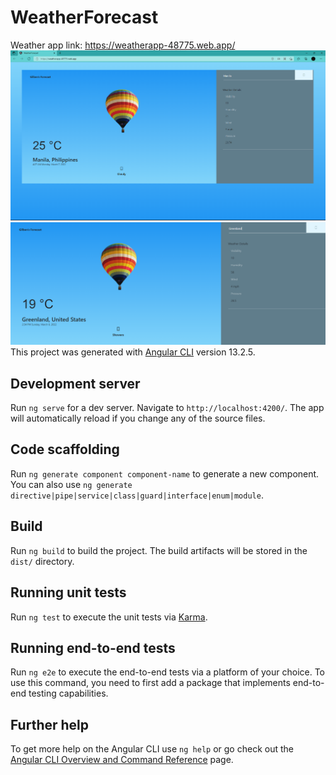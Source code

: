 # WeatherForecast
Weather app
link: https://weatherapp-48775.web.app/
![alt](https://github.com/gilbenferolino29/11055_FEROLINO_GILBEN_AD2/blob/main/weather-forecast/1.png?raw=true)
![alt](https://github.com/gilbenferolino29/11055_FEROLINO_GILBEN_AD2/blob/main/weather-forecast/2.png?raw=true)
This project was generated with [Angular CLI](https://github.com/angular/angular-cli) version 13.2.5.

## Development server

Run `ng serve` for a dev server. Navigate to `http://localhost:4200/`. The app will automatically reload if you change any of the source files.

## Code scaffolding

Run `ng generate component component-name` to generate a new component. You can also use `ng generate directive|pipe|service|class|guard|interface|enum|module`.

## Build

Run `ng build` to build the project. The build artifacts will be stored in the `dist/` directory.

## Running unit tests

Run `ng test` to execute the unit tests via [Karma](https://karma-runner.github.io).

## Running end-to-end tests

Run `ng e2e` to execute the end-to-end tests via a platform of your choice. To use this command, you need to first add a package that implements end-to-end testing capabilities.

## Further help

To get more help on the Angular CLI use `ng help` or go check out the [Angular CLI Overview and Command Reference](https://angular.io/cli) page.
